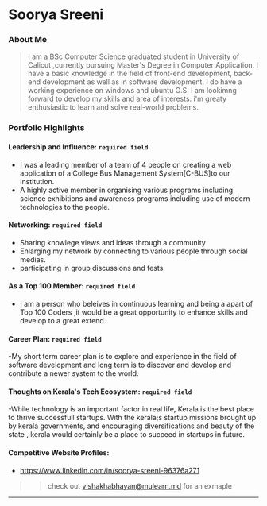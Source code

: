 # Soorya Sreeni

### About Me

> I am a BSc Computer Science graduated student in University of Calicut ,currently pursuing Master's Degree in Computer Application. I have a basic knowledge in the field of front-end development, back-end development as well as in software development. I do have a working experience on windows and ubuntu O.S. I am lookimng forward to develop my skills and area of interests. i'm greaty enthusiastic to learn and solve real-world problems. 

### Portfolio Highlights



#### Leadership and Influence: `required field`

- I was a leading member of a team of 4 people on creating a  web application of a College Bus Management System[C-BUS]to our institution.
- A highly active member in organising various programs including science exhibitions and awareness programs including use of modern technologies to the people.

#### Networking: `required field`

- Sharing knowlege views and ideas through a community
- Enlarging my network by connecting to various people through social medias.
- participating in group discussions and fests.

#### As a Top 100 Member: `required field`

- I am a person who beleives in continuous learning and being a apart of Top 100 Coders ,it would be a great opportunity to enhance skills and develop to a great extend.

#### Career Plan: `required field`

-My short term career plan is to explore and experience in the field of software development and long term is to discover and develop and contribute a newer system to the world.

#### Thoughts on Kerala's Tech Ecosystem: `required field`

-While technology is an important factor in real life, Kerala is the best place to thrive successfull startups. With the kerala;s startup missions brought up by kerala governments, and encouraging diversifications and beauty of the state , kerala would certainly be a place to succeed in startups in future.

#### Competitive Website Profiles:

- https://www.linkedln.com/in/soorya-sreeni-96376a271




>> check out [vishakhabhayan@mulearn.md](./profile/vishakhabhayan@mulearn.md) for an exmaple

---

